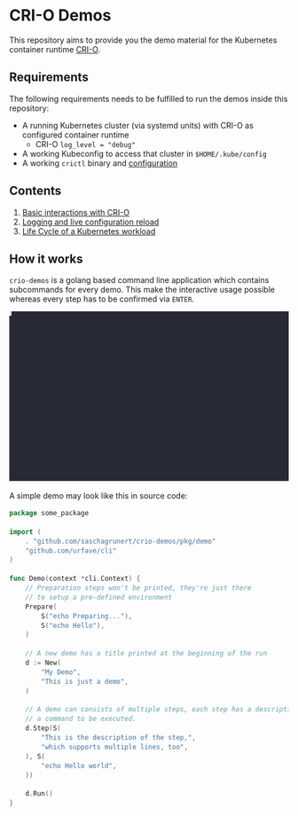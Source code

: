 # CRI-O Demos

This repository aims to provide you the demo material for the Kubernetes
container runtime [CRI-O][0].

[0]: https://github.com/cri-o/cri-o

## Requirements

The following requirements needs to be fulfilled to run the demos inside this
repository:

- A running Kubernetes cluster (via systemd units) with CRI-O as configured
  container runtime
  - CRI-O `log_level = "debug"`
- A working Kubeconfig to access that cluster in `$HOME/.kube/config`
- A working `crictl` binary and [configuration][1]

[1]: https://github.com/kubernetes-sigs/cri-tools/blob/master/docs/crictl.md

## Contents

1. [Basic interactions with CRI-O](pkg/runs/1_interaction.go)
2. [Logging and live configuration reload](pkg/runs/2_logging_live_reload.go)
3. [Life Cycle of a Kubernetes workload](pkg/runs/3_lifecycle.go)

## How it works

`crio-demos` is a golang based command line application which contains
subcommands for every demo. This make the interactive usage possible whereas
every step has to be confirmed via `ENTER`.

![](.github/demo.svg)

A simple demo may look like this in source code:

```go
package some_package

import (
    . "github.com/saschagrunert/crio-demos/pkg/demo"
    "github.com/urfave/cli"
)

func Demo(context *cli.Context) {
    // Preparation steps won't be printed, they're just there
    // to setup a pre-defined environment
    Prepare(
        S("echo Preparing..."),
        S("echo Hello"),
    )

    // A new demo has a title printed at the beginning of the run
    d := New(
        "My Demo",
        "This is just a demo",
    )

    // A demo can consists of multiple steps, each step has a description and
    // a command to be executed.
    d.Step(S(
        "This is the description of the step,",
        "which supports multiple lines, too",
    ), S(
        "echo Hello world",
    ))

    d.Run()
}
```
